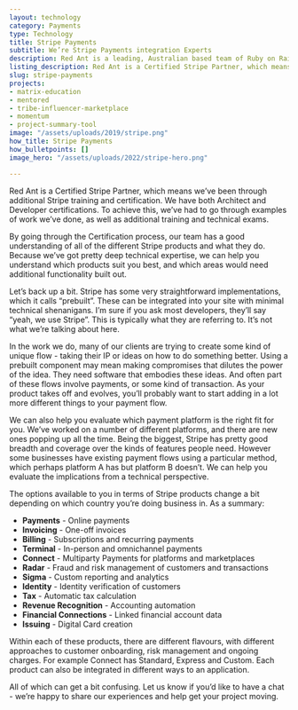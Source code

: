 ```yaml
---
layout: technology
category: Payments
type: Technology
title: Stripe Payments
subtitle: We’re Stripe Payments integration Experts
description: Red Ant is a leading, Australian based team of Ruby on Rails Developers. We’ve worked with hundreds of companies and startups to integrate their apps with Stripe Payments.
listing_description: Red Ant is a Certified Stripe Partner, which means we’ve been through additional Stripe training and certification. It also means we have expertise in the various Stripe products and how to best integrate them into your application.<br />I’m sure you may run into many development teams that can say “yeah, we use Stripe”. And that’s true - Stripe is very widely used, it’s really easy to set up, and it works well. For a simple payment flow.<br />But as your needs grow, and you probably need to talk to a Certified developer to take advantage of some of the more advanced functionality and products that Stripe offers, a good understanding of the different products and how they fit with your objectives becomes more important.
slug: stripe-payments
projects:
- matrix-education
- mentored
- tribe-influencer-marketplace
- momentum
- project-summary-tool
image: "/assets/uploads/2019/stripe.png"
how_title: Stripe Payments
how_bulletpoints: []
image_hero: "/assets/uploads/2022/stripe-hero.png"

---
```

Red Ant is a Certified Stripe Partner, which means we’ve been through additional Stripe training and certification. We have both Architect and Developer certifications. To achieve this, we’ve had to go through examples of work we’ve done, as well as additional training and technical exams.

By going through the Certification process, our team has a good understanding of all of the different Stripe products and what they do. Because we’ve got pretty deep technical expertise, we can help you understand which products suit you best, and which areas would need additional functionality built out.

Let’s back up a bit. Stripe has some very straightforward implementations, which it calls “prebuilt”. These can be integrated into your site with minimal technical shenanigans. I’m sure if you ask most developers, they’ll say “yeah, we use Stripe”. This is typically what they are referring to. It’s not what we’re talking about here.

In the work we do, many of our clients are trying to create some kind of unique flow - taking their IP or ideas on how to do something better. Using a prebuilt component may mean making compromises that dilutes the power of the idea. They need software that embodies these ideas. And often part of these flows involve payments, or some kind of transaction. As your product takes off and evolves, you’ll probably want to start adding in a lot more different things to your payment flow.

We can also help you evaluate which payment platform is the right fit for you. We’ve worked on a number of different platforms, and there are new ones popping up all the time. Being the biggest, Stripe has pretty good breadth and coverage over the kinds of features people need. However some businesses have existing payment flows using a particular method, which perhaps platform A has but platform B doesn’t. We can help you evaluate the implications from a technical perspective.

The options available to you in terms of Stripe products change a bit depending on which country you’re doing business in. As a summary:

* **Payments** - Online payments
* **Invoicing** - One-off invoices
* **Billing** - Subscriptions and recurring payments
* **Terminal** - In-person and omnichannel payments
* **Connect** - Multiparty Payments for platforms and marketplaces
* **Radar** - Fraud and risk management of customers and transactions
* **Sigma** - Custom reporting and analytics
* **Identity** - Identity verification of customers
* **Tax** - Automatic tax calculation
* **Revenue Recognition** - Accounting automation
* **Financial Connections** - Linked financial account data
* **Issuing** - Digital Card creation

Within each of these products, there are different flavours, with different approaches to customer onboarding, risk management and ongoing charges. For example Connect has Standard, Express and Custom. Each product can also be integrated in different ways to an application.

All of which can get a bit confusing. Let us know if you’d like to have a chat - we’re happy to share our experiences and help get your project moving.